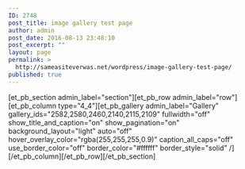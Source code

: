 ```yaml
---
ID: 2748
post_title: image gallery test page
author: admin
post_date: 2016-08-13 23:48:10
post_excerpt: ""
layout: page
permalink: >
  http://sameasiteverwas.net/wordpress/image-gallery-test-page/
published: true
---
```

[et_pb_section admin_label="section"][et_pb_row admin_label="row"][et_pb_column type="4_4"][et_pb_gallery admin_label="Gallery" gallery_ids="2582,2580,2460,2140,2115,2109" fullwidth="off" show_title_and_caption="on" show_pagination="on" background_layout="light" auto="off" hover_overlay_color="rgba(255,255,255,0.9)" caption_all_caps="off" use_border_color="off" border_color="#ffffff" border_style="solid" /][/et_pb_column][/et_pb_row][/et_pb_section]